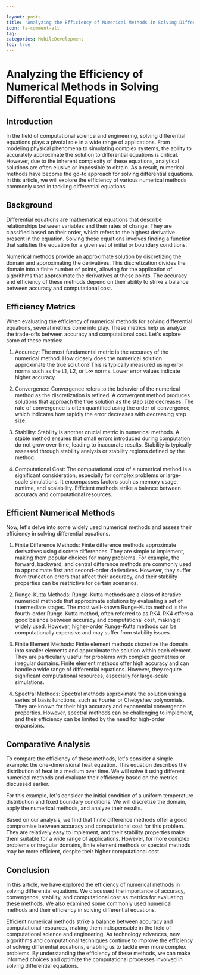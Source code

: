 ```yaml
---

layout: posts
title: "Analyzing the Efficiency of Numerical Methods in Solving Differential Equations"
icon: fa-comment-alt
tag:      
categories: MobileDevelopment
toc: true
---
```




# Analyzing the Efficiency of Numerical Methods in Solving Differential Equations

## Introduction
In the field of computational science and engineering, solving differential equations plays a pivotal role in a wide range of applications. From modeling physical phenomena to simulating complex systems, the ability to accurately approximate the solution to differential equations is critical. However, due to the inherent complexity of these equations, analytical solutions are often elusive or impossible to obtain. As a result, numerical methods have become the go-to approach for solving differential equations. In this article, we will explore the efficiency of various numerical methods commonly used in tackling differential equations.

## Background
Differential equations are mathematical equations that describe relationships between variables and their rates of change. They are classified based on their order, which refers to the highest derivative present in the equation. Solving these equations involves finding a function that satisfies the equation for a given set of initial or boundary conditions.

Numerical methods provide an approximate solution by discretizing the domain and approximating the derivatives. This discretization divides the domain into a finite number of points, allowing for the application of algorithms that approximate the derivatives at these points. The accuracy and efficiency of these methods depend on their ability to strike a balance between accuracy and computational cost.

## Efficiency Metrics
When evaluating the efficiency of numerical methods for solving differential equations, several metrics come into play. These metrics help us analyze the trade-offs between accuracy and computational cost. Let's explore some of these metrics:

1. Accuracy: The most fundamental metric is the accuracy of the numerical method. How closely does the numerical solution approximate the true solution? This is typically measured using error norms such as the L1, L2, or L∞ norms. Lower error values indicate higher accuracy.

2. Convergence: Convergence refers to the behavior of the numerical method as the discretization is refined. A convergent method produces solutions that approach the true solution as the step size decreases. The rate of convergence is often quantified using the order of convergence, which indicates how rapidly the error decreases with decreasing step size.

3. Stability: Stability is another crucial metric in numerical methods. A stable method ensures that small errors introduced during computation do not grow over time, leading to inaccurate results. Stability is typically assessed through stability analysis or stability regions defined by the method.

4. Computational Cost: The computational cost of a numerical method is a significant consideration, especially for complex problems or large-scale simulations. It encompasses factors such as memory usage, runtime, and scalability. Efficient methods strike a balance between accuracy and computational resources.

## Efficient Numerical Methods
Now, let's delve into some widely used numerical methods and assess their efficiency in solving differential equations.

1. Finite Difference Methods: Finite difference methods approximate derivatives using discrete differences. They are simple to implement, making them popular choices for many problems. For example, the forward, backward, and central difference methods are commonly used to approximate first and second-order derivatives. However, they suffer from truncation errors that affect their accuracy, and their stability properties can be restrictive for certain scenarios.

2. Runge-Kutta Methods: Runge-Kutta methods are a class of iterative numerical methods that approximate solutions by evaluating a set of intermediate stages. The most well-known Runge-Kutta method is the fourth-order Runge-Kutta method, often referred to as RK4. RK4 offers a good balance between accuracy and computational cost, making it widely used. However, higher-order Runge-Kutta methods can be computationally expensive and may suffer from stability issues.

3. Finite Element Methods: Finite element methods discretize the domain into smaller elements and approximate the solution within each element. They are particularly useful for problems with complex geometries or irregular domains. Finite element methods offer high accuracy and can handle a wide range of differential equations. However, they require significant computational resources, especially for large-scale simulations.

4. Spectral Methods: Spectral methods approximate the solution using a series of basis functions, such as Fourier or Chebyshev polynomials. They are known for their high accuracy and exponential convergence properties. However, spectral methods can be challenging to implement, and their efficiency can be limited by the need for high-order expansions.

## Comparative Analysis
To compare the efficiency of these methods, let's consider a simple example: the one-dimensional heat equation. This equation describes the distribution of heat in a medium over time. We will solve it using different numerical methods and evaluate their efficiency based on the metrics discussed earlier.

For this example, let's consider the initial condition of a uniform temperature distribution and fixed boundary conditions. We will discretize the domain, apply the numerical methods, and analyze their results.

Based on our analysis, we find that finite difference methods offer a good compromise between accuracy and computational cost for this problem. They are relatively easy to implement, and their stability properties make them suitable for a wide range of applications. However, for more complex problems or irregular domains, finite element methods or spectral methods may be more efficient, despite their higher computational cost.

## Conclusion
In this article, we have explored the efficiency of numerical methods in solving differential equations. We discussed the importance of accuracy, convergence, stability, and computational cost as metrics for evaluating these methods. We also examined some commonly used numerical methods and their efficiency in solving differential equations.

Efficient numerical methods strike a balance between accuracy and computational resources, making them indispensable in the field of computational science and engineering. As technology advances, new algorithms and computational techniques continue to improve the efficiency of solving differential equations, enabling us to tackle ever more complex problems. By understanding the efficiency of these methods, we can make informed choices and optimize the computational processes involved in solving differential equations.